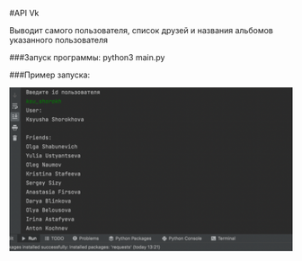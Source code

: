 #API Vk

Выводит самого пользователя, список друзей и названия альбомов указанного пользователя   

###Запуск программы:
python3 main.py

###Пример запуска:

![Screenshot](api.png)
